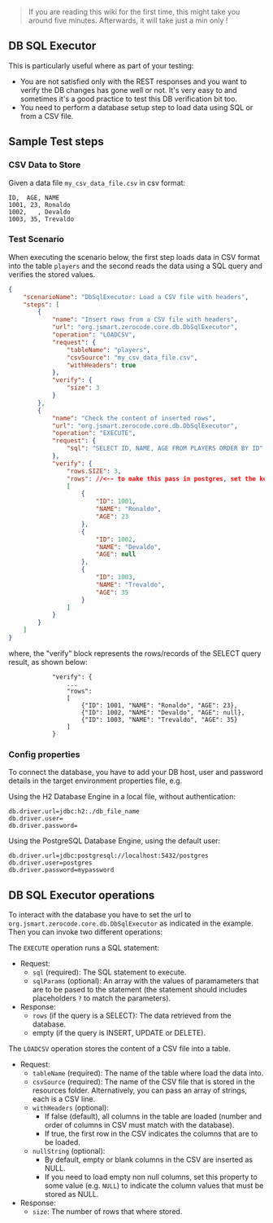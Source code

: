 > If you are reading this wiki for the first time, this might take you around five minutes.
> Afterwards, it will take just a min only !

## DB SQL Executor

This is particularly useful where as part of your testing:
- You are not satisfied only with the REST responses and you want to verify the DB changes has gone well or not. It's very easy to and sometimes it's a good practice to test this DB verification bit too.
- You need to perform a database setup step to load data using SQL or from a CSV file.

## Sample Test steps

### CSV Data to Store

Given a data file `my_csv_data_file.csv` in csv format:
```
ID,  AGE, NAME
1001, 23, Ronaldo
1002,   , Devaldo
1003, 35, Trevaldo
```

### Test Scenario

When executing the scenario below, the first step loads data in CSV format into the table `players` and the second
reads the data using a SQL query and verifies the stored values.
```json
{
    "scenarioName": "DbSqlExecutor: Load a CSV file with headers",
    "steps": [
        {
            "name": "Insert rows from a CSV file with headers",
            "url": "org.jsmart.zerocode.core.db.DbSqlExecutor",
            "operation": "LOADCSV",
            "request": {
                "tableName": "players",
                "csvSource": "my_csv_data_file.csv",
                "withHeaders": true
            },
            "verify": {
                "size": 3
            }
        },
        {
            "name": "Check the content of inserted rows",
            "url": "org.jsmart.zerocode.core.db.DbSqlExecutor",
            "operation": "EXECUTE",
            "request": {
                "sql": "SELECT ID, NAME, AGE FROM PLAYERS ORDER BY ID"
            },
            "verify": {
                "rows.SIZE": 3, 
                "rows": //<-- to make this pass in postgres, set the keys (example: "rows") to lowercase
                [
                    {
                        "ID": 1001,
                        "NAME": "Ronaldo",
                        "AGE": 23
                    },
                    {
                        "ID": 1002,
                        "NAME": "Devaldo",
                        "AGE": null
                    },
                    {
                        "ID": 1003,
                        "NAME": "Trevaldo",
                        "AGE": 35
                    }
                ]
            }
        }
    ]
}
```

where, 
the "verify" block represents the rows/records of the SELECT query result, as shown below:
```
            "verify": {
                ...
                "rows":
                [
                    {"ID": 1001, "NAME": "Ronaldo", "AGE": 23},
                    {"ID": 1002, "NAME": "Devaldo", "AGE": null},
                    {"ID": 1003, "NAME": "Trevaldo", "AGE": 35}
                ]
            }
```

### Config properties

To connect the database, you have to add your DB host, user and password details in the target environment properties file, e.g.

Using the H2 Database Engine in a local file, without authentication:
```
db.driver.url=jdbc:h2:./db_file_name
db.driver.user=
db.driver.password=
```

Using the PostgreSQL Database Engine, using the default user:
```
db.driver.url=jdbc:postgresql://localhost:5432/postgres
db.driver.user=postgres
db.driver.password=mypassword
```

## DB SQL Executor operations

To interact with the database you have to set the url to `org.jsmart.zerocode.core.db.DbSqlExecutor` 
as indicated in the example. 
Then you can invoke two different operations:

The `EXECUTE` operation runs a SQL statement:
- Request: 
  - `sql` (required): The SQL statement to execute.
  - `sqlParams` (optional): An array with the values of paramameters that are to be
    pased to the statement (the statement should includes placeholders `?`
    to match the parameters).
- Response:
  - `rows` (if the query is a SELECT): The data retrieved from the database.
  - empty (if the query is INSERT, UPDATE or DELETE).

The `LOADCSV` operation stores the content of a CSV file into a table.
- Request:
  - `tableName` (required): The name of the table where load the data into.
  - `csvSource` (required): The name of the CSV file that is stored in the resources folder.
    Alternatively, you can pass an array of strings, each is a CSV line.
  - `withHeaders` (optional): 
    - If false (default), all columns in the table are loaded
      (number and order of columns in CSV must match with the database).
    - If true, the first row in the CSV indicates the columns that are to be loaded. 
  - `nullString` (optional): 
    - By default, empty or blank columns in the CSV are inserted as NULL.
    - If you need to load empty non null columns, set this property to some value (e.g. `NULL`)
      to indicate the column values that must be stored as NULL.
- Response:
  - `size`: The number of rows that where stored.
